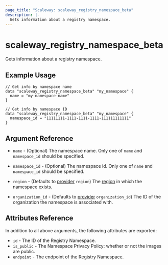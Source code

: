 ```yaml
---
page_title: "Scaleway: scaleway_registry_namespace_beta"
description: |-
  Gets information about a registry namespace.
---
```


# scaleway_registry_namespace_beta

Gets information about a registry namespace.

## Example Usage

```hcl
// Get info by namespace name
data "scaleway_registry_namespace_beta" "my_namespace" {
  name = "my-namespace-name"
}

// Get info by namespace ID
data "scaleway_registry_namespace_beta" "my_namespace" {
  namespace_id = "11111111-1111-1111-1111-111111111111"
}
```

## Argument Reference

- `name` - (Optional) The namespace name.
  Only one of `name` and `namespace_id` should be specified.

- `namespace_id` - (Optional) The namespace id.
  Only one of `name` and `namespace_id` should be specified.

- `region` - (Defaults to [provider](../index.md#region) `region`) The [region](../guides/regions_and_zones.md#regions) in which the namespace exists.

- `organization_id` - (Defaults to [provider](../index.md#organization_id) `organization_id`) The ID of the organization the namespace is associated with.

## Attributes Reference

In addition to all above arguments, the following attributes are exported:

- `id` - The ID of the Registry Namespace.
- `is_public` - The Namespace Privacy Policy: whether or not the images are public.
- `endpoint` - The endpoint of the Registry Namespace.
